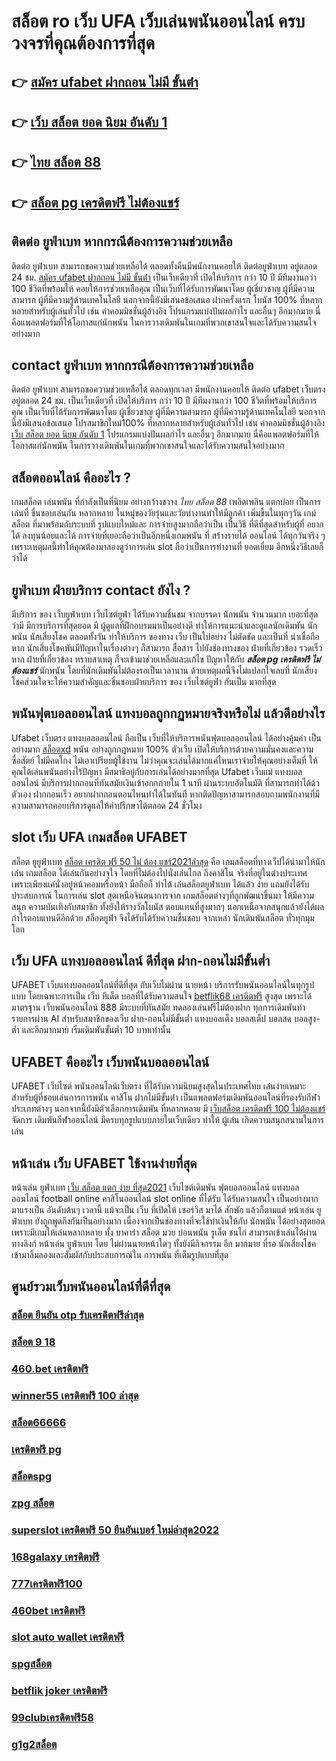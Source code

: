 # สล็อต ro เว็บ UFA  เว็บเล่นพนันออนไลน์ ครบวงจรที่คุณต้องการที่สุด

## 👉 [สมัคร ufabet ฝากถอน ไม่มี ขั้นต่ํา](https://mabet.net/credit-free-50/)
## 👉 [เว็บ สล็อต ยอด นิยม อันดับ 1](https://mabet.net/pg-slot-credit-free/)
## 👉 [ไทย สล็อต 88](https://mabet.net/credit-free-100/)
## 👉 [สล็อต pg เครดิตฟรี ไม่ต้องแชร์](https://bio.link/tisawago)

## ติดต่อ ยูฟ่าเบท หากกรณีต้องการความช่วยเหลือ

ติดต่อ ยูฟ่าเบท สามารถขอความช่วยเหลือได้  ตลอดทั้งคืนมีพนักงานคอยให้  ติดต่อยูฟ่าเบท อยู่ตลอด 24 ชม. [สมัคร ufabet ฝากถอน ไม่มี ขั้นต่ํา](https://mabet.net/pg-slot-credit-free/) เป็นเว็บเดียวที่  เปิดให้บริการ กว่า 10 ปี มีทีมงานกว่า 100 ชีวิตที่พร้อมให้ คอยให้การช่วยเหลือคุณ เป็นเว็บที่ได้รับการพัฒนาโดย ผู้เชี่ยวชาญ ผู้ที่มีความสามารถ ผู้ที่มีความรู้ด้านเทคโนโลยี นอกจากนี้ยังมีเสนอข้อเสนอ  ฝากครั้งแรก โบนัส 100%  ที่หลากหลายสำหรับผู้เล่นทั่วไป เช่น ค่าคอมมิชชั่นผู้อ้างอิง โปรแกรมแบ่งปันผลกำไร และอื่นๆ อีกมากมาย นี่คือแพลตฟอร์มที่ให้โอกาสแก่นักพนัน ในการวางเดิมพันในเกมที่พวกเขาสนใจและได้รับความสนใจอย่างมาก

##  contact   ยูฟ่าเบท หากกรณีต้องการความช่วยเหลือ

ติดต่อ   ยูฟ่าเบท สามารถขอความช่วยเหลือได้ ตลอดทุกเวลา มีพนักงานคอยให้ ติดต่อ ufabet เว็บตรง อยู่ตลอด 24 ชม. เป็นเว็บเดียวที่  เปิดให้บริการ กว่า 10 ปี มีทีมงานกว่า 100 ชีวิตที่พร้อมให้บริการ คุณ เป็นเว็บที่ได้รับการพัฒนาโดย ผู้เชี่ยวชาญ ผู้ที่มีความสามารถ ผู้ที่มีความรู้ด้านเทคโนโลยี นอกจากนี้ยังมีเสนอข้อเสนอ  โปรสมาชิกใหม่100% ที่หลากหลายสำหรับผู้เล่นทั่วไป เช่น ค่าคอมมิชชั่นผู้อ้างอิง [เว็บ สล็อต ยอด นิยม อันดับ 1](https://mabet.net/credit-free-100/) โปรแกรมแบ่งปันผลกำไร และอื่นๆ อีกมากมาย นี่คือแพลตฟอร์มที่ให้โอกาสแก่นักพนัน ในการวางเดิมพันในเกมที่พวกเขาสนใจและได้รับความสนใจอย่างมาก


## สล็อตออนไลน์ คืออะไร ?

 เกมสล็อต  เล่นพนัน ที่กำลังเป็นที่นิยม อย่างกว้างขวาง  *ไทย สล็อต 88* เพลิดเพลิน   แตกบ่อย  เป็นการเล่นที่ ชื่นชอบเล่นกัน หลากหลาย ในหมู่ของวัยรุ่นและวัยทำงานทำให้มีลูกค้า เพิ่มขึ้นในทุกๆวัน  เกม์สล็อต ที่มาพร้อมกับระบบที่ รูปแบบใหม่และ การจ่ายสูงมากถือว่าเป็น เป็นวิธี ที่ดีที่สุดสำหรับผู้ที่ อยากได้ ลงทุนน้อยและได้ การจ่ายที่เยอะถือว่าเป็นอีกหนึ่งเกมพนัน ที่ สร้างรายได้ ออนไลน์ ได้ทุกวันจริง ๆ เพราะเหตุผลนี้ทำให้คุณต้องมาลองดูว่าการเล่น slot ถือว่าเป็นการทำงานที่ ยอดเยี่ยม อีกหนึ่งวิธีเลยก็ว่าได้

## ยูฟ่าเบท ฝ่ายบริการ  contact ยังไง ?

มีบริการ ของ เว็บยูฟ่าเบท เว็บไซต์ยูฟ่า ได้รับความชื่นชม จากบรรดา นักพนัน  จำนวนมาก เยอะที่สุด  ว่ามี มีการบริการที่สุดยอด  มี ผู้ดูแลที่ฝึกอบรมมาเป็นอย่างดี ทำให้การแนะนำและดูแลนักเดิมพัน นักพนัน นักเสี่ยงโชค  ตลอดทั้งวัน  ทำให้บริการ ของทาง เว็บ เป็นไปอย่าง ไม่ตัดขัด และเป็นที่  น่าเชื่อถือ หาก  นักเสี่ยงโชคพันมีปัญหาในเรื่องต่างๆ ก็สามารถ  สื่อสาร ไปยังช่องทางของ ฝ่ายที่เกี่ยวข้อง  รวดเร็ว  หาก ฝ่ายที่เกี่ยวข้อง ทราบสาเหตุ ก็จะเข้ามาช่วยเหลือและแก้ไข ปัญหาให้กับ ***สล็อต pg เครดิตฟรี ไม่ต้องแชร์*** นักพนัน  โดยที่นักเดิมพันไม่ต้องรอเป็นเวลานาน ด้วยเหตุผลนี้จึงไม่แปลกใจเลยที่ นักเสี่ยงโชคส่วนใดจะให้ความสำคัญและชื่นชอบฝ่ายบริการ ของ เว็บไซต์ยูฟ่า กันเป็น  มากที่สุด


##  พนันฟุตบอลออนไลน์   แทงบอลถูกกฏหมายจริงหรือไม่ แล้วดีอย่างไร 

Ufabet เว็บตรง  แทงบอลออนไลน์ ถือเป็น เว็บที่ให้บริการพนันฟุตบอลออนไลน์ ได้อย่างคุ้มค่า เป็นอย่างมาก [สล็อตxd](https://member.mabet.net/?action=login) พนัน อย่างถูกกฏหมาย 100% ตัวเว็บ เปิดให้บริการด้วยความมั่นคงและความซื่อสัตย์  ไม่มีคดโกง ไม่เอาเปรียบผู้ใช้งาน ไม่ว่าคุณจะเล่นได้มากแค่ไหนเราจ่ายให้คุณอย่างเต็มที่ ให้คุณได้เล่นพนันอย่างไร้ปัญหา  มีสมาธิอยู่กับการเล่นได้อย่างมากที่สุด  Ufabet เว็บแม่   แทงบอลออนไลน์ มีบริการฝากถอนที่ทันสมัยเงินเข้าอกกภายใน  1 นาที  ผ่านระบบอัตโนมัติ  ที่สามารถทำได้ด้วตัวเอง ฝากถอนเร็ว  อยากฝากถอนตอนไหนทำได้ในทันที หากติดปัญหาสามารถสอบถามพนักงานที่มีความสามารถคอยบริการดูแลให้คำปรึกษาได้ตลอด 24 ชั่วโมง

##  slot เว็บ UFA  เกมสล็อต  UFABET

สล็อต ยูยูฟ่าเบท [สล็อต เครดิต ฟรี 50 ไม่ ต้อง แชร์2021ล่าสุด](https://mabet.net/)  คือ  เกมสล็อตที่ทางเว็ปได้นำมาให้นักเล่น เกมสล็อต ได้เล่นกันอย่างจุใจ โดยที่ไม่ต้องไปนั่งเล่นไกล ถึงคาสิโน จริงที่อยู่ในต่างประเทศ เพราะเพียงแค่นั่งอยู่หน้าคอมหรือหน้า มือถือก็ ทำได้ เล่นสล็อตยูฟ่าเบท  ได้แล้ว  ง่าย  แถมยังได้รับประสบการณ์ ในการเล่น slot สุดเหนือจินตนาการจาก เกมสล็อตต่างๆที่ถูกพัฒนาขึ้นมา ให้มีความสนุก ความบันเทิงกับสมาชิก   ทั้งยังให้รางวัลโบนัส ตอบแทนที่สูงมากๆ นอกเหนือจากสนุกแล้วยังได้ผลกำไรตอบแทนดีอีกด้วย  สล็อตยูฟ่า จึงได้รับได้รับความชื่นชอบ จากเหล่า นักเดิมพันสล็อต ทั่วทุกมุมโลก 


## เว็บ UFA แทงบอลออนไลน์  ดีที่สุด ฝาก-ถอนไม่มีขั้นต่ำ

UFABET เว็บแทงบอลออนไลน์ที่ดีที่สุด กับเว็บไม่ผ่าน นายหน้า  บริการรับพนันออนไลน์ในทุกรูปแบบ โดยเฉพาะการเป็น เว็บ ทีเด็ด บอลที่ได้รับความสนใจ [betflik68 เครดิตฟรี](https://mabet.net/register/) สูงสุด เพราะได้มาตรฐาน เว็บพนันออนไลน์ 888 มีระบบที่ทันสมัย ทดลองเล่นฟรีไม่ต้องฝาก ทุกการเดิมพันทำรายการผ่าน AI สำหรับสมาชิกของเว็บ ฝาก-ถอนไม่มีขั้นต่ำ แทงบอลเต็ง บอลสเต็ป บอลสด บอลสูง-ต่ำ และอีกมากมาย เริ่มเดิมพันขั้นต่ำ 10 บาทเท่านั้น


## UFABET คืออะไร เว็บพนันบอลออนไลน์

UFABET เว็บไซต์  พนันออนไลน์เว็บตรง  ที่ได้รับความนิยมสูงสุดในประเทศไทย เล่นง่ายเหมาะสำหรับผู้ที่ชอบเล่นการการพนัน  คาสิโน ฝากไม่มีขั้นต่ํา  เป็นแพลตฟอร์มเดิมพันออนไลน์ที่รองรับกีฬาประเภทต่างๆ นอกจากนี้ยังมีตัวเลือกการเดิมพัน ที่หลากหลาย มี [เว็บสล็อต เครดิตฟรี 100 ไม่ต้องแชร์](https://mabet.net/register/) จัดการ เดิมพันกีฬาออนไลน์  มีครบทุกรูปแบบภายในเว็บเดียว ทำให้  ผู้เล่น เกิดความสนุกสนานในการเล่น

## หน้าเล่น เว็บ  UFABET ใช้งานง่ายที่สุด 

หน้าเล่น ยูฟ่าเบท [เว็บ สล็อต แตก ง่าย ที่สุด2021](https://mabet.net/credit-free-new/)  เว็บไซต์เดิมพัน  ฟุตบอลออนไลน์ แทงบอลออนไลน์ football online คาสิโนออนไลน์    slot online  ที่ได้รับ ได้รับความสนใจ เป็นอย่างมาก มาแรงเป็น  อันดับต้นๆ   เวลานี้  แม้จะเป็น เว็บ ที่เปิดให้ เซอร์วิส มาได้  สักพัก แล้วก็ตามแต่ หน้าเล่น ยูฟ่าเบท  ยังถูกพูดถึงกันเป็นอย่างมาก เนื่องจากเป็นช่องทางที่จะใช้ทำเงินให้กับ นักพนัน   ได้อย่างสุดยอด  เพราะมีเกมให้เล่นหลากหลาย ทั้ง บาคาร่า   สล็อต  มวย  บ่อนพนัน   รูเล็ต  ชนไก่ สามารถเข้าเล่นได้ผ่านทางลิงก์  หน้าเล่น ยูฟ่าเบท โดย  ไม่ผ่านนายหน้าใดๆ  ทั้งยังมีกิจกรรม อีก มากมาย ที่รอ นักเสี่ยงโชค เข้ามาลิ้มลองและสัมผัสกับประสบการณ์ใน การพนัน ที่เต็มรูปแบบที่สุด


## ศูนย์รวมเว็บพนันออนไลน์ที่ดีที่สุด

### [สล็อต ยืนยัน otp รับเครดิตฟรีล่าสุด](https://atom.io/themes/MABET.net%20แจกโบนัส%20สล็อต%20ฝากขั้นต่ำ%201%20บาท%20เว็บตรง%20008%20สล็อต%20สล็อตแตกหนัก%2020รับ100)
### [สล็อต 9 18](https://atom.io/themes/MABET.net%20แจกโบนัส%20588ws%20เครดิตฟรี%20008%20สล็อต%20สล็อตแตกหนัก%2020รับ100)
### [460.bet เครดิตฟรี](https://atom.io/themes/MABET.net%20แจกโบนัส%20sky%20sports%20สล็อต%20008%20สล็อต%20สล็อตแตกหนัก%2020รับ100)
### [winner55 เครดิตฟรี 100 ล่าสุด](https://atom.io/themes/MABET.net%20แจกโบนัส%20sa%20เครดิตฟรี%20100%20ไม่ต้องแชร์%20008%20สล็อต%20สล็อตแตกหนัก%2020รับ100)
### [สล็อต66666](https://atom.io/themes/MABET.net%20แจกโบนัส%20สมัคร%20ufabet%20โบนัส%20100%20008%20สล็อต%20สล็อตแตกหนัก%2020รับ100)
### [เครดิตฟรี pg](https://atom.io/themes/MABET.net%20แจกโบนัส%20สล็อต%20369%20008%20สล็อต%20สล็อตแตกหนัก%2020รับ100)
### [สล็อตspg](https://atom.io/themes/MABET.net%20แจกโบนัส%20สล็อต%20เติมเงินผ่าน%20เบอร์%20โทรศัพท์%20008%20สล็อต%20สล็อตแตกหนัก%2020รับ100)
### [zpg สล็อต](https://atom.io/themes/MABET.net%20แจกโบนัส%20เว็บ%20สล็อต%20แตก%20ง่าย%20ที่สุด2021%20008%20สล็อต%20สล็อตแตกหนัก%2020รับ100)
### [superslot เครดิตฟรี 50 ยืนยันเบอร์ ใหม่ล่าสุด2022](https://atom.io/themes/MABET.net%20แจกโบนัส%20สล็อตpgทดลองเล่นฟรี%20008%20สล็อต%20สล็อตแตกหนัก%2020รับ100)
### [168galaxy เครดิตฟรี](https://atom.io/themes/MABET.net%20แจกโบนัส%20เว็บ%20สล็อต%20แตก%20ง่าย%202021%20ฝาก%20ถอน%20ไม่มี%20ขั้น%20ต่ำ%20008%20สล็อต%20สล็อตแตกหนัก%2020รับ100)
### [777เครดิตฟรี100](https://atom.io/themes/MABET.net%20แจกโบนัส%20สมัคร%20ufabet%20เว็บแม่%20008%20สล็อต%20สล็อตแตกหนัก%2020รับ100)
### [460bet เครดิตฟรี](https://atom.io/themes/MABET.net%20แจกโบนัส%20fullslot%20เครดิตฟรี%2050%20บาท%20008%20สล็อต%20สล็อตแตกหนัก%2020รับ100)
### [slot auto wallet เครดิตฟรี](https://atom.io/themes/MABET.net%20แจกโบนัส%20สล็อตxo555%20008%20สล็อต%20สล็อตแตกหนัก%2020รับ100)
### [spgสล็อต](https://atom.io/themes/MABET.net%20แจกโบนัส%20joker%20สล็อต%20999%20008%20สล็อต%20สล็อตแตกหนัก%2020รับ100)
### [betflik joker เครดิตฟรี](https://atom.io/themes/MABET.net%20แจกโบนัส%20easybet789%20เครดิตฟรี%20008%20สล็อต%20สล็อตแตกหนัก%2020รับ100)
### [99clubเครดิตฟรี58](https://atom.io/themes/MABET.net%20แจกโบนัส%20โหลด%20สล็อต%20168%20008%20สล็อต%20สล็อตแตกหนัก%2020รับ100)
### [g1g2สล็อต](https://atom.io/themes/MABET.net%20แจกโบนัส%20superslot1234%20เครดิตฟรี%2050%20ยืนยันเบอร์%20008%20สล็อต%20สล็อตแตกหนัก%2020รับ100)